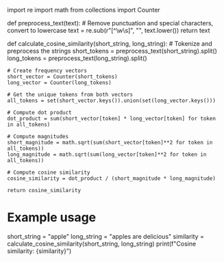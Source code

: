 import re
import math
from collections import Counter

def preprocess_text(text):
    # Remove punctuation and special characters, convert to lowercase
    text = re.sub(r"[^\w\s]", "", text.lower())
    return text

def calculate_cosine_similarity(short_string, long_string):
    # Tokenize and preprocess the strings
    short_tokens = preprocess_text(short_string).split()
    long_tokens = preprocess_text(long_string).split()

    # Create frequency vectors
    short_vector = Counter(short_tokens)
    long_vector = Counter(long_tokens)

    # Get the unique tokens from both vectors
    all_tokens = set(short_vector.keys()).union(set(long_vector.keys()))

    # Compute dot product
    dot_product = sum(short_vector[token] * long_vector[token] for token in all_tokens)

    # Compute magnitudes
    short_magnitude = math.sqrt(sum(short_vector[token]**2 for token in all_tokens))
    long_magnitude = math.sqrt(sum(long_vector[token]**2 for token in all_tokens))

    # Compute cosine similarity
    cosine_similarity = dot_product / (short_magnitude * long_magnitude)

    return cosine_similarity

# Example usage
short_string = "apple"
long_string = "apples are delicious"
similarity = calculate_cosine_similarity(short_string, long_string)
print(f"Cosine similarity: {similarity}")
